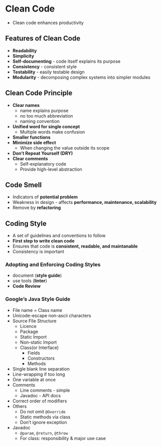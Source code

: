 # Clean Code

- Clean code enhances productivity

## Features of Clean Code

- **Readability**
- **Simplicity**
- **Self-documenting** - code itself explains its purpose
- **Consistency** - consistent style
- **Testability** - easily testable design
- **Modularity** - decomposing complex systems into simpler modules

## Clean Code Principle

- **Clear names**
    - name explains purpose
    - no too much abbreviation
    - naming convention
- **Unified word for single concept**
    - Multiple words make confusion
- **Smaller functions**
- **Minimize side effect**
    - When changing the value outside its scope
- **Don’t Repeat Yourself (DRY)**
- **Clear comments**
    - Self-explanatory code
    - Provide high-level abstraction

## Code Smell

- Indicators of **potential problem**
- Weakness in design - affects **performance, maintenance, scalability**
- Remove by **refactoring**

## Coding Style

- A set of guidelines and conventions to follow
- **First step to write clean code**
- Ensures that code is **consistent, readable, and maintanable**
- Consistency is important

### Adopting and Enforcing Coding Styles

- document (**style guide**)
- use tools (**linter**)
- **Code Review**

### Google’s Java Style Guide

- File name = Class name
- Unicode-escape non-ascii characters
- Source FIle Structure
    - Licence
    - Package
    - Static Import
    - Non-static Import
    - Class(or Interface)
        - Fields
        - Constructors
        - Methods
- Single blank line separation
- Line-wrapping if too long
- One variable at once
- Comments
    - Line comments - simple
    - Javadoc - API docs
- Correct order of modifiers
- Others
    - Do not omit `@Override`
    - Static methods via class
    - Don’t ignore exception
- Javadoc
    - `@param`, `@return`, `@throw`
    - For class: responsibility & major use case
